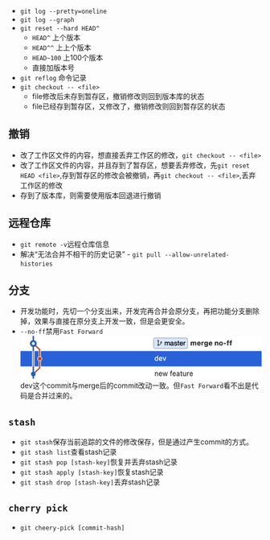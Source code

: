 - `git log --pretty=oneline` 
- `git log --graph`
- `git reset --hard HEAD^`
	- `HEAD^` 上个版本
	- `HEAD^^` 上上个版本
	- `HEAD~100` 上100个版本
	- 直接加版本号
- `git reflog` 命令记录
- `git checkout -- <file>`
	- file修改后未存到暂存区，撤销修改则回到版本库的状态
	- file已经存到暂存区，又修改了，撤销修改则回到暂存区的状态
## 撤销
- 改了工作区文件的内容，想直接丢弃工作区的修改，`git checkout -- <file>`
- 改了工作区文件的内容，并且存到了暂存区，想要丢弃修改，先`git reset HEAD <file>`,存到暂存区的修改会被撤销，再`git checkout -- <file>`,丢弃工作区的修改
- 存到了版本库，则需要使用版本回退进行撤销

## 远程仓库
- `git remote -v`远程仓库信息
- 解决“无法合并不相干的历史记录” - `git pull --allow-unrelated-histories`

## 分支
- 开发功能时，先切一个分支出来，开发完再合并会原分支，再把功能分支删除掉，效果与直接在原分支上开发一致，但是会更安全。
- `--no-ff`禁用`Fast Forward`
  ![argv](../assets/merge.png)
  dev这个commit与merge后的commit改动一致。但`Fast Forward`看不出是代码是合并过来的。
  
## `stash`
- `git stash`保存当前追踪的文件的修改保存，但是通过产生commit的方式。
- `git stash list`查看stash记录
- `git stash pop [stash-key]`恢复并丢弃stash记录
- `git stash apply [stash-key]`恢复stash记录
- `git stash drop [stash-key]`丢弃stash记录

## `cherry pick`
- `git cheery-pick [commit-hash]`